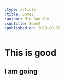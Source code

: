 ```yaml
---
:type: article
:title: Some2
:author: Min Soo Kim
:subtitle: Some2
:published_on: 2013-08-29
---
```




# This is good

## I am going